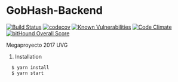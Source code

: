 # GobHash-Backend 
[![Build Status](https://travis-ci.org/GobHash/GobHash-Backend.svg?branch=master)](https://travis-ci.org/GobHash/GobHash-Backend)
[![codecov](https://codecov.io/gh/fcpauldiaz/GobHash-Backend/branch/master/graph/badge.svg?token=t65HH8ifWC)](https://codecov.io/gh/fcpauldiaz/GobHash-Backend)
[![Known Vulnerabilities](https://img.shields.io/badge/vulnerabilities-0-green.svg?style=flat-square)](https://snyk.io/test/github/fcpauldiaz/GobHash-Backend)
[![Code Climate](https://img.shields.io/codeclimate/github/kabisaict/flow.svg)](https://codeclimate.com/repos/5928f59b3a349502850008b4)
[![bitHound Overall Score](https://www.bithound.io/projects/badges/f020d690-4810-11e7-ab3b-33f694ecb326/score.svg)](https://www.bithound.io/github/fcpauldiaz/GobHash-Backend)


Megaproyecto 2017 UVG


1. Installation
````bash
  $ yarn install
  $ yarn start
  
````

  
